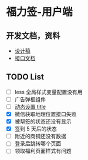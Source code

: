# 福力签-用户端
## 开发文档，资料
- [设计稿](https://lanhuapp.com/web/#/item/project/board/detail?pid=f729a31f-268c-4edc-a390-4c18a4a48191&project_id=f729a31f-268c-4edc-a390-4c18a4a48191&image_id=ded973bc-e59e-42e4-90d0-0393759cd14d)
- [接口文档](http://47.100.29.191:18080/swagger/index.html)

## TODO List
- [ ] less 全局样式变量配置没有用
- [ ] 广告弹框组件
- [ ] [动态设置 title](https://juejin.im/post/5d355c3f6fb9a07eb15d9383)
- [x] 微信获取地理位置接口失败
- [x] 被帮签的状态还没有显示
- [x] 签到 5 天后的状态
- [ ] 附近的商铺还没有数据
- [ ] 登录后跳转哪个页面
- [ ] 领取福利页面样式有问题